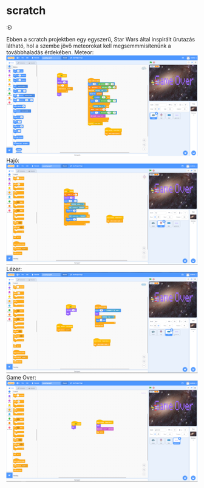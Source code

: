 # scratch
:Đ

Ebben a scratch projektben egy egyszerű, Star Wars által inspirált űrutazás látható, hol a szembe jövő meteorokat kell megsemmmisítenünk a továbbhaladás érdekében.
Meteor:
![meteor](scratch1.png)
Hajó:
![hajó](scratch2.png)
Lézer:
![lézer](scratch3.png)
Game Over:
![gameover](scratch4.png)
